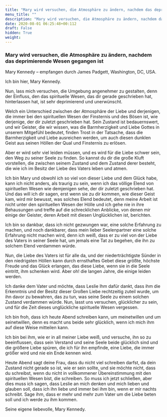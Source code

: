 ```yaml
---
title: "Mary wird versuchen, die Atmosphäre zu ändern, nachdem das deprimierende Wesen gegangen ist"
menu_title: ""
description: "Mary wird versuchen, die Atmosphäre zu ändern, nachdem das deprimierende Wesen gegangen ist"
date: 2020-08-01 06:25:48+00:112
draft: False
hidden: True
weight:
---
```

### Mary wird versuchen, die Atmosphäre zu ändern, nachdem das deprimierende Wesen gegangen ist

Mary Kennedy – empfangen durch James Padgett, Washington, DC, USA.

Ich bin hier, Mary Kennedy.

Nun, lass mich versuchen, die Umgebung angenehmer zu gestalten, denn der Einfluss, den das spirituelle Wesen, das dir gerade geschrieben hat, hinterlassen hat, ist sehr deprimierend und unerwünscht.

Welch ein Unterschied zwischen der Atmosphäre der Liebe und derjenigen, die immer bei den spirituellen Wesen der Finsternis und des Bösen ist, wie derjenige, der dir zuletzt geschrieben hat. Sein Zustand ist bedauernswert, und wir Geister, die wir wissen, was die Barmherzigkeit und Liebe Gottes in unserem Mitgefühl bedeutet, finden Trost in der Tatsache, dass die Barmherzigkeit und Liebe ausreichen werden, um auch diesen dunklen Geist aus seinen Höllen der Qual und Finsternis zu erlösen.

Aber er wird sehr viel leiden müssen, und es wird für die Liebe schwer sein, den Weg zu seiner Seele zu finden. So kannst du dir die große Kluft vorstellen, die zwischen seinem Zustand und dem Zustand derer besteht, die wie ich im Besitz der Liebe des Vaters leben und atmen.

Ich bin Mary und obwohl ich so viel von dieser Liebe und dem Glück habe, kann ich nicht anders, als traurig zu sein, wenn ich das völlige Elend von spirituellen Wesen wie demjenigen sehe, der dir zuletzt geschrieben hat. Und das will ich dir sagen, erst wenn sie zu dir kommen, wie dieser Geist kam, wird mir bewusst, was solches Elend bedeutet, denn meine Arbeit ist nicht unter den spirituellen Wesen der Hölle und ich gehe nie in ihre Behausungen und treffe auf die schrecklichen Anblicke, von denen mir einige der Geister, deren Arbeit mit diesen Unglücklichen ist, berichten.

Ich bin so dankbar, dass ich nicht gezwungen war, eine solche Erfahrung zu machen, und noch dankbarer, dass mein lieber Seelenpartner eine solche Erfahrung nicht machen wird, denn ich weiß, dass er zu viel von der Liebe des Vaters in seiner Seele hat, um jemals eine Tat zu begehen, die ihn zu solchem Elend verdammen würde.

Nun, die Liebe des Vaters ist für alle da, und der niederträchtigste Sünder in den niedrigsten Höllen kann durch ernsthaftes Gebet diese größte, höchste Freude und das Glück erlangen, das diese Liebe, wenn sie in die Seele eintritt, ihm schenken wird. Aber oh! die langen Jahre, die einige leiden werden.

Ich danke dem Vater und möchte, dass Leslie Ihm dafür dankt, dass ihm die Erkenntnis und der Besitz dieser Großen Liebe rechtzeitig zuteil wurde, um ihn davor zu bewahren, das zu tun, was seine Seele zu einem solchen Zustand verdammen würde. Nun, lasst uns versuchen, glücklicher zu sein, und für die Zeit dieses unglückliche spirituelle Wesen vergessen.

Ich bin froh, dass ich heute Abend schreiben kann, um meinetwillen und um seinetwillen, denn es macht uns beide sehr glücklich, wenn ich mich ihm auf diese Weise mitteilen kann.

Ich bin bei ihm, wie er in all meiner Liebe weiß, und versuche, ihn so zu beeinflussen, dass sein Verstand und seine Seele beide glücklich sind und die größere Liebe spüren, die ich für ihn empfinde, eine Liebe, die immer größer wird und nie ein Ende kennen wird.

Heute Abend sagt deine Frau, dass du nicht viel schreiben darfst, da dein Zustand nicht gerade so ist, wie er sein sollte, und sie möchte nicht, dass du schreibst, wenn du nicht in vollkommener Übereinstimmung mit den spirituellen Wesen bist, die schreiben. So muss ich jetzt schließen, aber dies muss ich sagen, dass Leslie an mich denken und mich lieben und glauben soll, dass ich ihn liebe und immer bei ihm bin, wenn er mir nachts schreibt. Sage ihm, dass er mehr und mehr zum Vater um die Liebe beten soll und ich werde zu ihm kommen.

Seine eigene liebevolle, Mary Kennedy.
